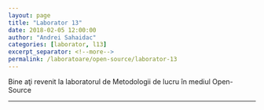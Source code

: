 ```yaml
---
layout: page
title: "Laborator 13"
date: 2018-02-05 12:00:00
author: "Andrei Sahaidac"
categories: [laborator, l13]
excerpt_separator: <!--more-->
permalink: /laboratoare/open-source/laborator-13
---
```


Bine aţi revenit la laboratorul de Metodologii de lucru în mediul Open-Source
<!--more-->


----------